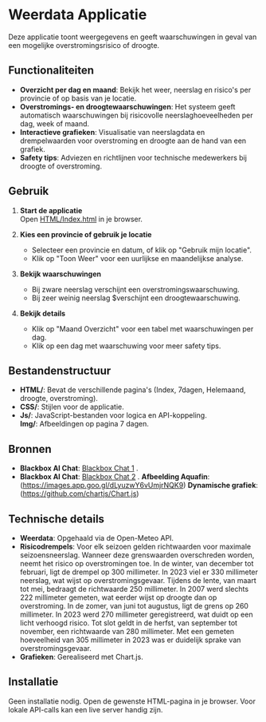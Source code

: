# Weerdata Applicatie

Deze applicatie toont weergegevens en geeft waarschuwingen in geval van een mogelijke overstromingsrisico of droogte.

## Functionaliteiten

- **Overzicht per dag en maand**: Bekijk het weer, neerslag en risico's per provincie of op basis van je locatie.
- **Overstromings- en droogtewaarschuwingen**: Het systeem geeft automatisch waarschuwingen bij risicovolle neerslaghoeveelheden per dag, week of maand.
- **Interactieve grafieken**: Visualisatie van neerslagdata en drempelwaarden voor overstroming en droogte aan de hand van een grafiek.
- **Safety tips**: Adviezen en richtlijnen voor technische medewerkers bij droogte of overstroming.

## Gebruik

1. **Start de applicatie**  
   Open [HTML/Index.html](HTML/Index.html) in je browser.

2. **Kies een provincie of gebruik je locatie**  
   - Selecteer een provincie en datum, of klik op "Gebruik mijn locatie".  
   - Klik op "Toon Weer" voor een uurlijkse en maandelijkse analyse.

3. **Bekijk waarschuwingen**  
   - Bij zware neerslag verschijnt een overstromingswaarschuwing.  
   - Bij zeer weinig neerslag $verschijnt een droogtewaarschuwing.

4. **Bekijk details**  
   - Klik op "Maand Overzicht" voor een tabel met waarschuwingen per dag.  
   - Klik op een dag met waarschuwing voor meer safety tips.

## Bestandenstructuur

- **HTML/**: Bevat de verschillende pagina's (Index, 7dagen, Helemaand, droogte, overstroming).  
- **CSS/**: Stijlen voor de applicatie.  
- **Js/**: JavaScript-bestanden voor logica en API-koppeling.  
  **Img/**: Afbeeldingen op pagina 7 dagen.

## Bronnen

- **Blackbox AI Chat**: [Blackbox Chat 1](https://www.blackbox.ai/chat/RQ978ys) .
- **Blackbox AI Chat**: [Blackbox Chat 2](https://www.blackbox.ai/chat/3cOo1Av) .
   **Afbeelding Aquafin**:(https://images.app.goo.gl/dLyuzwY6vUmjrNQK9)
  **Dynamische grafiek**:(https://github.com/chartjs/Chart.js)


## Technische details

- **Weerdata**: Opgehaald via de Open-Meteo API.  
- **Risicodrempels**: Voor elk seizoen gelden richtwaarden voor maximale seizoensneerslag. Wanneer deze grenswaarden overschreden worden, neemt het risico op overstromingen toe. In de winter, van december tot februari, ligt de drempel op 300 millimeter. In 2023 viel er 330 millimeter neerslag, wat wijst op overstromingsgevaar. Tijdens de lente, van maart tot mei, bedraagt de richtwaarde 250 millimeter. In 2007 werd slechts 222 millimeter gemeten, wat eerder wijst op droogte dan op overstroming. In de zomer, van juni tot augustus, ligt de grens op 260 millimeter. In 2023 werd 270 millimeter geregistreerd, wat duidt op een licht verhoogd risico. Tot slot geldt in de herfst, van september tot november, een richtwaarde van 280 millimeter. Met een gemeten hoeveelheid van 305 millimeter in 2023 was er duidelijk sprake van overstromingsgevaar. 
- **Grafieken**: Gerealiseerd met Chart.js.

## Installatie

Geen installatie nodig. Open de gewenste HTML-pagina in je browser. Voor lokale API-calls kan een live server handig zijn.

